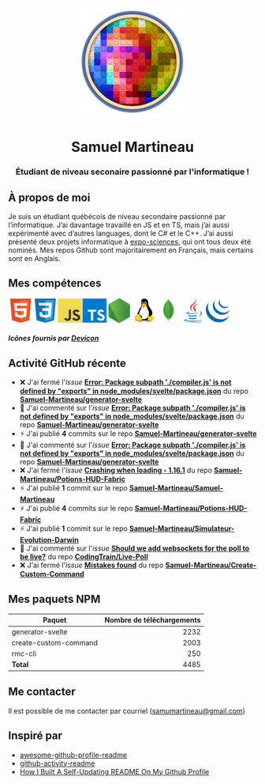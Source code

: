 <div align="middle">
  <img height="225" alt="avatar" src="https://raw.githubusercontent.com/Samuel-Martineau/Samuel-Martineau/master/avatar.png">
  <h1>Samuel Martineau</h1>
  <h3>Étudiant de niveau seconaire passionné par l'informatique !</h3>
</div>

## À propos de moi

Je suis un étudiant québécois de niveau secondaire passionné par l’informatique. J’ai davantage travaillé en JS et en TS, mais j’ai aussi expérimenté avec d’autres languages, dont le C# et le C++. J’ai aussi présenté deux projets informatique à [expo-sciences](https://technoscience.ca/programmes/expo-sciences/), qui ont tous deux été nominés. Mes repos Github sont majoritairement en Français, mais certains sont en Anglais.

## Mes compétences

<img alt="HTML5" src="https://raw.githubusercontent.com/devicons/devicon/master/icons/html5/html5-original.svg" width="50" title="HTML5" /><img alt="CSS3" src="https://raw.githubusercontent.com/devicons/devicon/master/icons/css3/css3-original.svg" width="50" title="CSS3" /><img alt="JavaScript" src="https://raw.githubusercontent.com/devicons/devicon/master/icons/javascript/javascript-original.svg" width="50" title="JavaScript" /><img alt="TypeScript" src="https://raw.githubusercontent.com/devicons/devicon/master/icons/typescript/typescript-original.svg" width="50" title="TypeScript" /><img alt="NodeJS" src="https://raw.githubusercontent.com/devicons/devicon/master/icons/nodejs/nodejs-original.svg" width="50" title="NodeJS" /><img alt="Linux" src="https://raw.githubusercontent.com/devicons/devicon/master/icons/linux/linux-original.svg" width="50" title="Linux" /><img alt="MongoDB" src="https://raw.githubusercontent.com/devicons/devicon/master/icons/mongodb/mongodb-original.svg" width="50" title="MongoDB" /><img alt="Java" src="https://raw.githubusercontent.com/devicons/devicon/master/icons/java/java-original.svg" width="50" title="Java" /><img alt="jQuery" src="https://raw.githubusercontent.com/devicons/devicon/master/icons/jquery/jquery-original.svg" width="50" title="jQuery" />

##### Icônes fournis par [Devicon](https://konpa.github.io/devicon/)

## Activité GitHub récente

- ❌ J&#x27;ai fermé l&#x27;_issue_ [**Error: Package subpath &#x27;./compiler.js&#x27; is not defined by &quot;exports&quot; in node_modules/svelte/package.json**](https://github.com/Samuel-Martineau/generator-svelte/issues/7) du repo [**Samuel-Martineau/generator-svelte**](https://github.com/Samuel-Martineau/generator-svelte)
- 💬 J&#x27;ai commenté sur l&#x27;_issue_ [**Error: Package subpath &#x27;./compiler.js&#x27; is not defined by &quot;exports&quot; in node_modules/svelte/package.json**](https://github.com/Samuel-Martineau/generator-svelte/issues/7) du repo [**Samuel-Martineau/generator-svelte**](https://github.com/Samuel-Martineau/generator-svelte)
- ⚡ J&#x27;ai publié **4** commits sur le repo [**Samuel-Martineau/generator-svelte**](https://github.com/Samuel-Martineau/generator-svelte)
- 💬 J&#x27;ai commenté sur l&#x27;_issue_ [**Error: Package subpath &#x27;./compiler.js&#x27; is not defined by &quot;exports&quot; in node_modules/svelte/package.json**](https://github.com/Samuel-Martineau/generator-svelte/issues/7) du repo [**Samuel-Martineau/generator-svelte**](https://github.com/Samuel-Martineau/generator-svelte)
- ❌ J&#x27;ai fermé l&#x27;_issue_ [**Crashing when loading - 1.16.1**](https://github.com/Samuel-Martineau/Potions-HUD-Fabric/issues/2) du repo [**Samuel-Martineau/Potions-HUD-Fabric**](https://github.com/Samuel-Martineau/Potions-HUD-Fabric)
- ⚡ J&#x27;ai publié **1** commit sur le repo [**Samuel-Martineau/Samuel-Martineau**](https://github.com/Samuel-Martineau/Samuel-Martineau)
- ⚡ J&#x27;ai publié **4** commits sur le repo [**Samuel-Martineau/Potions-HUD-Fabric**](https://github.com/Samuel-Martineau/Potions-HUD-Fabric)
- ⚡ J&#x27;ai publié **1** commit sur le repo [**Samuel-Martineau/Simulateur-Evolution-Darwin**](https://github.com/Samuel-Martineau/Simulateur-Evolution-Darwin)
- 💬 J&#x27;ai commenté sur l&#x27;_issue_ [**Should we add websockets for the poll to be live?**](https://github.com/CodingTrain/Live-Poll/issues/15) du repo [**CodingTrain/Live-Poll**](https://github.com/CodingTrain/Live-Poll)
- ❌ J&#x27;ai fermé l&#x27;_issue_ [**Mistakes found**](https://github.com/Samuel-Martineau/Create-Custom-Command/issues/2) du repo [**Samuel-Martineau/Create-Custom-Command**](https://github.com/Samuel-Martineau/Create-Custom-Command)

## Mes paquets NPM

| Paquet                | Nombre de téléchargements |
| --------------------- | ------------------------: |
| generator-svelte      |                      2232 |
| create-custom-command |                      2003 |
| rmc-cli               |                       250 |
| **Total**             |                      4485 |

## Me contacter

Il est possible de me contacter par courriel ([samumartineau@gmail.com](mailto:samumartineau@gmail.com))

## Inspiré par

- [awesome-github-profile-readme](https://github.com/abhisheknaiidu/awesome-github-profile-readme)
- [github-activity-readme](https://github.com/jamesgeorge007/github-activity-readme)
- [How I Built A Self-Updating README On My Github Profile](https://www.mokkapps.de/blog/how-i-built-a-self-updating-readme-on-my-git-hub-profile/)
